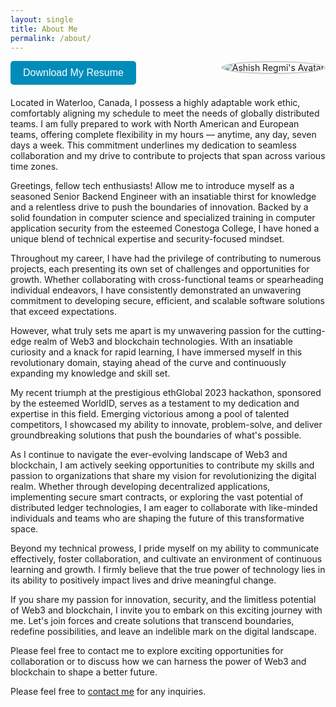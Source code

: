 ```yaml
---
layout: single
title: About Me
permalink: /about/
---
```


<div style="float: right; margin-left: 20px; margin-bottom: 10px;">
  <img src="{{ site.baseurl }}/assets/super_final.jpg" alt="Ashish Regmi's Avatar" style="width: auto; max-width: 200px; height: auto; border-radius: 50%; border: 2px solid #cccccc;"/>
</div>

<div style="margin-bottom: 20px;">
  <a href="{{ site.baseurl }}/assets/resume.pdf" download="Ashish_Regmi_Resume">
    <button style="background-color: #008cba; color: white; padding: 10px 20px; border: none; border-radius: 5px; cursor: pointer; font-size: 16px;">
      Download My Resume
    </button>
  </a>
</div>

Located in Waterloo, Canada, I possess a highly adaptable work ethic, comfortably aligning my schedule to meet the needs of globally distributed teams. I am fully prepared to work with North American and European teams, offering complete flexibility in my hours — anytime, any day, seven days a week. This commitment underlines my dedication to seamless collaboration and my drive to contribute to projects that span across various time zones.

Greetings, fellow tech enthusiasts! Allow me to introduce myself as a seasoned Senior Backend Engineer with an insatiable thirst for knowledge and a relentless drive to push the boundaries of innovation. Backed by a solid foundation in computer science and specialized training in computer application security from the esteemed Conestoga College, I have honed a unique blend of technical expertise and security-focused mindset.

Throughout my career, I have had the privilege of contributing to numerous projects, each presenting its own set of challenges and opportunities for growth. Whether collaborating with cross-functional teams or spearheading individual endeavors, I have consistently demonstrated an unwavering commitment to developing secure, efficient, and scalable software solutions that exceed expectations.

However, what truly sets me apart is my unwavering passion for the cutting-edge realm of Web3 and blockchain technologies. With an insatiable curiosity and a knack for rapid learning, I have immersed myself in this revolutionary domain, staying ahead of the curve and continuously expanding my knowledge and skill set.

My recent triumph at the prestigious ethGlobal 2023 hackathon, sponsored by the esteemed WorldID, serves as a testament to my dedication and expertise in this field. Emerging victorious among a pool of talented competitors, I showcased my ability to innovate, problem-solve, and deliver groundbreaking solutions that push the boundaries of what's possible.

As I continue to navigate the ever-evolving landscape of Web3 and blockchain, I am actively seeking opportunities to contribute my skills and passion to organizations that share my vision for revolutionizing the digital realm. Whether through developing decentralized applications, implementing secure smart contracts, or exploring the vast potential of distributed ledger technologies, I am eager to collaborate with like-minded individuals and teams who are shaping the future of this transformative space.

Beyond my technical prowess, I pride myself on my ability to communicate effectively, foster collaboration, and cultivate an environment of continuous learning and growth. I firmly believe that the true power of technology lies in its ability to positively impact lives and drive meaningful change.

If you share my passion for innovation, security, and the limitless potential of Web3 and blockchain, I invite you to embark on this exciting journey with me. Let's join forces and create solutions that transcend boundaries, redefine possibilities, and leave an indelible mark on the digital landscape.

Please feel free to contact me to explore exciting opportunities for collaboration or to discuss how we can harness the power of Web3 and blockchain to shape a better future.

Please feel free to [contact me](/portfolio/contact/) for any inquiries.
